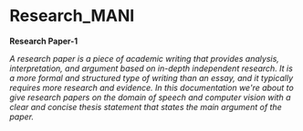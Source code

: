 # Research_MANI
**Research Paper-1**
  
   *A research paper is a piece of academic writing that provides analysis, interpretation, and argument based on in-depth independent research. It is a more formal and structured type of writing than an essay, and it typically requires more research and evidence.
In this documentation we're about to give research papers on the domain of speech and computer vision with a clear and concise thesis statement that states the main argument of the paper.*
